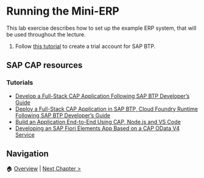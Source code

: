 # Running the Mini-ERP

This lab exercise describes how to set up the example ERP system, that will be
used throughout the lecture.

1. Follow [this
   tutorial](https://developers.sap.com/tutorials/hcp-create-trial-account..html)
   to create a trial account for SAP BTP.

## SAP CAP resources

### Tutorials

- [Develop a Full-Stack CAP Application Following SAP BTP Developer’s
  Guide](https://developers.sap.com/group.cap-application-full-stack.html)
- [Deploy a Full-Stack CAP Application in SAP BTP, Cloud Foundry Runtime
  Following SAP BTP Developer’s
  Guide](https://developers.sap.com/group.deploy-full-stack-cap-application.html)
- [Build an Application End-to-End Using CAP, Node.js and VS
  Code](https://developers.sap.com/mission.btp-application-cap-e2e.html)
- [Developing an SAP Fiori Elements App Based on a CAP OData V4
  Service](https://learning.sap.com/learning-journeys/developing-an-sap-fiori-elements-app-based-on-a-cap-odata-v4-service)

## Navigation

🏠 [Overview](../README.md) | [Next Chapter >](./file-transfer.md)
